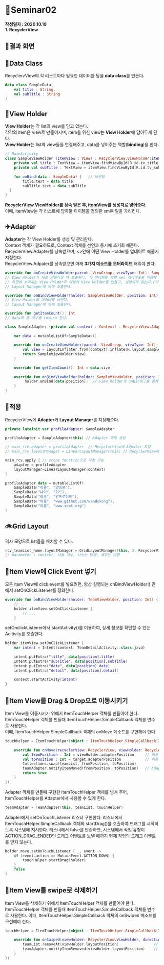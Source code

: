 # 📣Seminar02
**작성일자 : 2020.10.19**  
**1. RecyclerView**   
 
## 📱결과 화면

## 🚗Data Class
RecyclervView의 각 리스트마다 필요한 데이터를 담을 **data class**를 만든다.  
```kotlin
data class SampleData(  
    val title : String, 
    val subTitle : String  
)
```

## 🚌View Holder
**View Holder**는 각 list의 view를 담고 있는다.  
각각의 item은 view로 만들어지며, item을 위한 view는 **View Holder**에 담아두게 된다.  
**View Holder**는 list의 view들을 연결해주고, data를 넣어주는 역할(**binding**)을 한다.   
```kotlin
// MainActivity
class SampleViewHolder (itemView : View) : RecyclerView.ViewHolder(itemView){  
    private val title : TextView = itemView.findViewById(R.id.tv_title)  
    private val subTitle : TextView = itemView.findViewById(R.id.tv_subTitle)  
  
    fun onBind(data : SampleData) {   // 바인딩
        title.text = data.title  
        subTitle.text = data.subTitle  
  }  
}
```
**RecyclerView.ViewHolder를 상속 받은 후, itemView를 생성자로 넣어준다**.  
이때, itemView는 각 리스트에 담아둘 아이템을 정의한  xml파일을 가리킨다.  

## ✈Adapter	
**Adapter**는 각 View Holder를 생성 및 관리한다.  
Context 객체가 필요하므로, Context 객체를 선언과 동시에 초기화 해준다.  
RecyclerView.Adapter를 상속받으며, <>안에 어떤 View Holder를 업데이트 해줄지 지정한다.  
RecyclerView.Adpater를 상속받으면 아래 **3가지 메소드를 오버라이드** 해줘야 한다.  
```kotlin
override fun onCreateViewHolder(parent: ViewGroup, viewType: Int): SampleViewHolder
// View Holder가 새로 만들어질 때 호출된다. 각 아이템을 위한 xml 레이아웃을 이용해 뷰 객체를 만든다. 
// 화면에 보여지는 View Holder와 여분의 View Holder를 만들고, 실행되지 않는다.(이후 재활용한다.)
// Layout Manager에 의해 호출된다.
```
```kotlin
override fun onBindViewHolder(holder: SampleViewHolder, position: Int)
// View Holder의 데이터를 바꾼다.
// Layout Manager에 의해 호출된다. 
   ``` 
```kotlin
override fun getItemCount(): Int
// data의 총 개수를 return 한다.
```
```kotlin
class SampleAdapter (private val context : Context) : RecyclerView.Adapter<SampleViewHolder>(){  
  
    var data = mutableListOf<SampleData>()  
  
    override fun onCreateViewHolder(parent: ViewGroup, viewType: Int): SampleViewHolder {  
        val view = LayoutInflater.from(context).inflate(R.layout.sample_item_list, parent, false)  // xml파일을 토대로 view 객체를 생성한다. 
        return SampleViewHolder(view)  
    }  
  
    override fun getItemCount(): Int = data.size  
  
    override fun onBindViewHolder(holder: SampleViewHolder, position: Int) {.  
         holder.onBind(data[position])  // view holder의 onBind()를 통해 새로운 데이터로 바인딩
    } 
}
```

## 🛴적용	
RecyclerView에 **Adapter**와 **Layout Manager**를 지정해준다.  
```kotlin
private lateinit var profileAdapter: SampleAdapter
```
```kotlin
profileAdapter = SampleAdapter(this) // Adapter 객체 생성
   
// main_rcv.adapter = profileAdapter  // RecyclerView에 Adpater 지정
// main_rcv.layoutManager = LinearLayoutManager(this) // RecyclerView에 Layout Manager 지정  

main_rcv.apply { // scope function으로 작성 가능
    adapter = profileAdapter
    layoutManager=LinearLayoutManager(context)
}
  
profileAdapter.data = mutableListOf(  
    SampleData("이름", "양승완"),  
    SampleData("나이", "2?"),  
    SampleData("이름", "안드로이드"),  
    SampleData("이름", "www.github.com/wandukong"),  
    SampleData("이름", "www.sopt.org")  
)
```

## 🚲Grid Layout
격자 모양으로 list들을 배치할 수 있다.  
```kotlin
rcv_teamList_home.layoutManager = GridLayoutManager(this, 3, RecyclerView.VERTICAL, false)
// parameter : context, 나눌 개수, 나누는 방향, 채우는 방향 
```

## 🚉Item View에 Click Event 넣기
모든 item View에 click event를 넣으려면, 항상 실행되는 onBindViewHolder() 안에서 setOnClickListener를 정의한다.  

```kotlin
override fun onBindViewHolder(holder: TeamViewHolder, position: Int) {
	// ... 
    holder.itemView.setOnClickListener {  
        // ... 
    }
```
setOnclickListener에서 startActivity()를 이용하여, 상세 정보를 확인할 수 있는 Acitivity를 호출한다.  
```kotlin
holder.itemView.setOnClickListener {  
    var intent = Intent(context, TeamDetailActivity::class.java)  
  
    intent.putExtra("title", data[position].title)  
    intent.putExtra("subTitle", data[position].subTitle)  
    intent.putExtra("date", data[position].date)  
    intent.putExtra("detail", data[position].detail)  
  
    context.startActivity(intent)  
}
```

## 🚉Item View를 Drag & Drop으로 이동시키기

Item View를 이동시키기 위해서 ItemTouchHelper 객체를 만들어야 한다.  
ItemTouchHelper 객체를 만들때 ItemTouchHelper.SimpleCallback 객체를 변수로 사용한다.  
이때, ItemTouchHelper.SimpleCallback 객체의 onMove 메소드를 구현해야 한다.  

```kotlin
touchHelper = ItemTouchHelper(object : ItemTouchHelper.SimpleCallback(ItemTouchHelper.UP or ItemTouchHelper.DOWN, 0){
	
	override fun onMove(recyclerView: RecyclerView, viewHolder: RecyclerView.ViewHolder, target: RecyclerView.ViewHolder): Boolean {
		val fromPosition : Int = viewHolder.adapterPosition		// 이동하려는 view holder의 출발 인덱스
		val toPosition : Int = target.adapterPosition			// 이동하려는 view holder의 도착 인덱스
		Collections.swap(teamList, fromPosition, toPosition)
		teamAdapter.notifyItemMoved(fromPosition, toPosition)	// Adapter에 알려준다.
		return true
	}
})
```

Adapter 객체를 만들때 구현한 ItemTouchHelper 객체를 넘겨 주어, ItemTouchHelper를 Adapter에서 사용할 수 있게 한다.  
```kotlin
teamAdapter = TeamAdapter(this, teamList, touchHelper)
```

Adapter에서 setOnTouchListener 리스너 구현한다.
리스너에서 ItemTouchHelper.SimpleCallback 객체의 startDrag()를 호출하여 드래그를 시작하도록 시스템에 지시한다.
리스너에서 false를 반환하면, 시스템에서 작업 유형이 ACTION_DRAG_ENDED인 드래그 이벤트를 보낼 때까지 현재 작업의 드래그 이벤트를 받지 않는다.
```kotlin 
holder.move.setOnTouchListener { _, event ->
	if (event.action == MotionEvent.ACTION_DOWN) {
		touchHelper.startDrag(holder)
	}
	false
}
```
## 🚉Item View를 swipe로 삭제하기

Item View를 삭제하기 위해서 ItemTouchHelper 객체를 만들어야 한다.
ItemTouchHelper 객체를 만들때 ItemTouchHelper.SimpleCallback 객체를 변수로 사용한다.
이때, ItemTouchHelper.SimpleCallback 객체의 onSwiped 메소드를 구현해야 한다.

```kotlin
touchHelper = ItemTouchHelper(object : ItemTouchHelper.SimpleCallback(ItemTouchHelper.UP or ItemTouchHelper.DOWN, 0){
	
	override fun onSwiped(viewHolder: RecyclerView.ViewHolder, direction: Int) {
		teamList.removeAt(viewHolder.layoutPosition)				// 삭제하려는 view holder의 인덱스
		teamAdapter.notifyItemRemoved(viewHolder.layoutPosition)	// Adapter에 알려준다.
	}
})
```